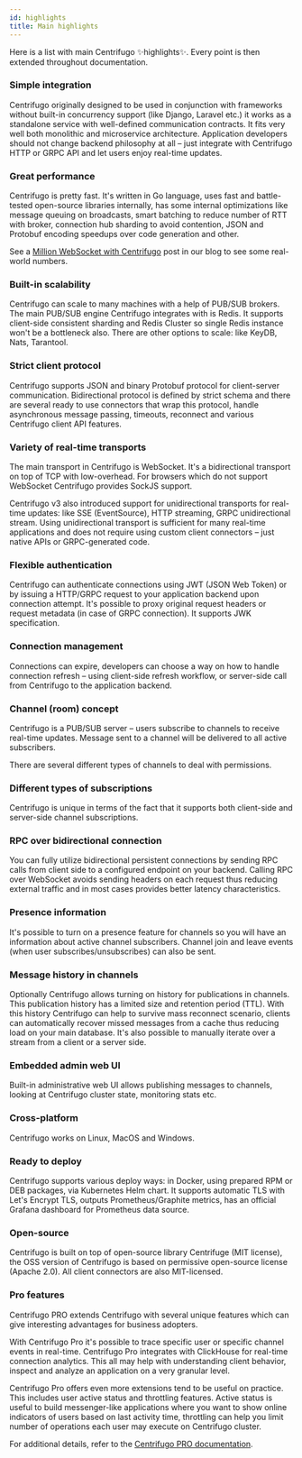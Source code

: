 ```yaml
---
id: highlights
title: Main highlights
---
```


Here is a list with main Centrifugo ✨highlights✨. Every point is then extended throughout documentation.

### Simple integration

Centrifugo originally designed to be used in conjunction with frameworks without built-in concurrency support (like Django, Laravel etc.) it works as a standalone service with well-defined communication contracts. It fits very well both monolithic and microservice architecture. Application developers should not change backend philosophy at all – just integrate with Centrifugo HTTP or GRPC API and let users enjoy real-time updates. 

### Great performance

Centrifugo is pretty fast. It's written in Go language, uses fast and battle-tested open-source libraries internally, has some internal optimizations like message queuing on broadcasts, smart batching to reduce number of RTT with broker, connection hub sharding to avoid contention, JSON and Protobuf encoding speedups over code generation and other.

See a [Million WebSocket with Centrifugo](/blog/2020/02/10/million-connections-with-centrifugo) post in our blog to see some real-world numbers.

### Built-in scalability

Centrifugo can scale to many machines with a help of PUB/SUB brokers. The main PUB/SUB engine Centrifugo integrates with is Redis. It supports client-side consistent sharding and Redis Cluster so single Redis instance won't be a bottleneck also. There are other options to scale: like KeyDB, Nats, Tarantool.

### Strict client protocol

Centrifugo supports JSON and binary Protobuf protocol for client-server communication. Bidirectional protocol is defined by strict schema and there are several ready to use connectors that wrap this protocol, handle asynchronous message passing, timeouts, reconnect and various Centrifugo client API features.

### Variety of real-time transports

The main transport in Centrifugo is WebSocket. It's a bidirectional transport on top of TCP with low-overhead. For browsers which do not support WebSocket Centrifugo provides SockJS support.

Centrifugo v3 also introduced support for unidirectional transports for real-time updates: like SSE (EventSource), HTTP streaming, GRPC unidirectional stream. Using unidirectional transport is sufficient for many real-time applications and does not require using custom client connectors – just native APIs or GRPC-generated code.

### Flexible authentication

Centrifugo can authenticate connections using JWT (JSON Web Token) or by issuing a HTTP/GRPC request to your application backend upon connection attempt. It's possible to proxy original request headers or request metadata (in case of GRPC connection). It supports JWK specification.

### Connection management

Connections can expire, developers can choose a way on how to handle connection refresh – using client-side refresh workflow, or server-side call from Centrifugo to the application backend. 

### Channel (room) concept

Centrifugo is a PUB/SUB server – users subscribe to channels to receive real-time updates. Message sent to a channel will be delivered to all active subscribers.

There are several different types of channels to deal with permissions.

### Different types of subscriptions

Centrifugo is unique in terms of the fact that it supports both client-side and server-side channel subscriptions.

### RPC over bidirectional connection

You can fully utilize bidirectional persistent connections by sending RPC calls from client side to a configured endpoint on your backend. Calling RPC over WebSocket avoids sending headers on each request thus reducing external traffic and in most cases provides better latency characteristics.

### Presence information

It's possible to turn on a presence feature for channels so you will have an information about active channel subscribers. Channel join and leave events (when user subscribes/unsubscribes) can also be sent.

### Message history in channels

Optionally Centrifugo allows turning on history for publications in channels. This publication history has a limited size and retention period (TTL). With this history Centrifugo can help to survive mass reconnect scenario, clients can automatically recover missed messages from a cache thus reducing load on your main database. It's also possible to manually iterate over a stream from a client or a server side.

### Embedded admin web UI

Built-in administrative web UI allows publishing messages to channels, looking at Centrifugo cluster state, monitoring stats etc.

### Cross-platform

Centrifugo works on Linux, MacOS and Windows.

### Ready to deploy

Centrifugo supports various deploy ways: in Docker, using prepared RPM or DEB packages, via Kubernetes Helm chart. It supports automatic TLS with Let's Encrypt TLS, outputs Prometheus/Graphite metrics, has an official Grafana dashboard for Prometheus data source.

### Open-source

Centrifugo is built on top of open-source library Centrifuge (MIT license), the OSS version of Centrifugo is based on permissive open-source license (Apache 2.0). All client connectors are also MIT-licensed.

### Pro features

Centrifugo PRO extends Centrifugo with several unique features which can give interesting advantages for business adopters. 

With Centrifugo Pro it's possible to trace specific user or specific channel events in real-time. Centrifugo Pro integrates with ClickHouse for real-time connection analytics. This all may help with understanding client behavior, inspect and analyze an application on a very granular level.

Centrifugo Pro offers even more extensions tend to be useful on practice. This includes user active status and throttling features. Active status is useful to build messenger-like applications where you want to show online indicators of users based on last activity time, throttling can help you limit number of operations each user may execute on Centrifugo cluster.

For additional details, refer to the [Centrifugo PRO documentation](../pro/overview.md). 
